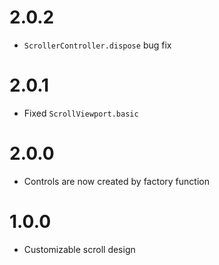 # 2.0.2

+ `ScrollerController.dispose` bug fix

# 2.0.1

+ Fixed `ScrollViewport.basic`

# 2.0.0

+ Controls are now created by factory function

# 1.0.0

+ Customizable scroll design